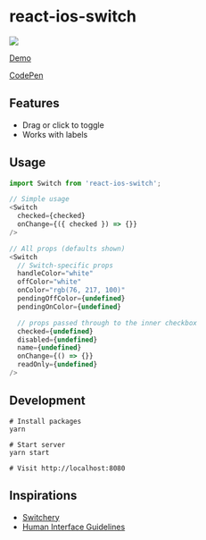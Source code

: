 react-ios-switch
===
<img src="https://img.shields.io/npm/dm/react-ios-switch.svg">

[Demo](https://clari.github.io/react-ios-switch)

[CodePen](https://codepen.io/mking-clari/pen/dzKxdb)

Features
---
- Drag or click to toggle
- Works with labels 

Usage
---
```javascript
import Switch from 'react-ios-switch';

// Simple usage
<Switch
  checked={checked}
  onChange={({ checked }) => {}}
/>

// All props (defaults shown)
<Switch
  // Switch-specific props
  handleColor="white"
  offColor="white"
  onColor="rgb(76, 217, 100)"
  pendingOffColor={undefined}
  pendingOnColor={undefined}

  // props passed through to the inner checkbox
  checked={undefined}
  disabled={undefined}
  name={undefined}
  onChange={() => {}}
  readOnly={undefined}
/>
```

Development
---
```
# Install packages
yarn

# Start server
yarn start

# Visit http://localhost:8080
```

Inspirations
---
- [Switchery](https://abpetkov.github.io/switchery)
- [Human Interface Guidelines](https://developer.apple.com/ios/human-interface-guidelines/visual-design/color)